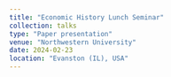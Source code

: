 ```yaml
---
title: "Economic History Lunch Seminar"
collection: talks
type: "Paper presentation"
venue: "Northwestern University"
date: 2024-02-23
location: "Evanston (IL), USA"
---
```

